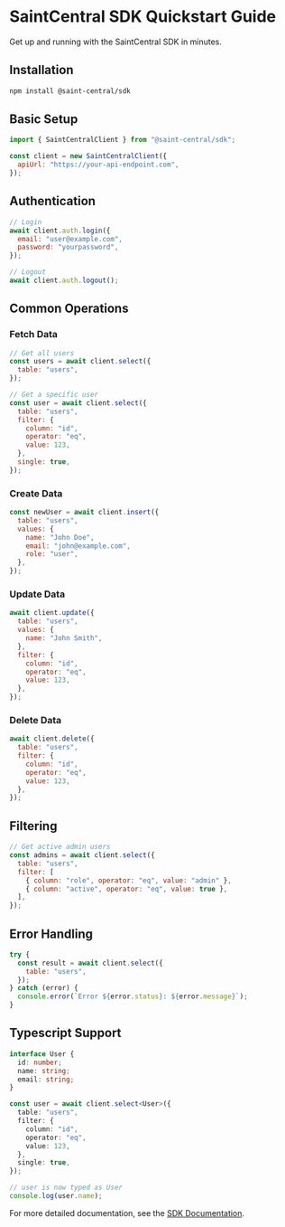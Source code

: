 # SaintCentral SDK Quickstart Guide

Get up and running with the SaintCentral SDK in minutes.

## Installation

```bash
npm install @saint-central/sdk
```

## Basic Setup

```javascript
import { SaintCentralClient } from "@saint-central/sdk";

const client = new SaintCentralClient({
  apiUrl: "https://your-api-endpoint.com",
});
```

## Authentication

```javascript
// Login
await client.auth.login({
  email: "user@example.com",
  password: "yourpassword",
});

// Logout
await client.auth.logout();
```

## Common Operations

### Fetch Data

```javascript
// Get all users
const users = await client.select({
  table: "users",
});

// Get a specific user
const user = await client.select({
  table: "users",
  filter: {
    column: "id",
    operator: "eq",
    value: 123,
  },
  single: true,
});
```

### Create Data

```javascript
const newUser = await client.insert({
  table: "users",
  values: {
    name: "John Doe",
    email: "john@example.com",
    role: "user",
  },
});
```

### Update Data

```javascript
await client.update({
  table: "users",
  values: {
    name: "John Smith",
  },
  filter: {
    column: "id",
    operator: "eq",
    value: 123,
  },
});
```

### Delete Data

```javascript
await client.delete({
  table: "users",
  filter: {
    column: "id",
    operator: "eq",
    value: 123,
  },
});
```

## Filtering

```javascript
// Get active admin users
const admins = await client.select({
  table: "users",
  filter: [
    { column: "role", operator: "eq", value: "admin" },
    { column: "active", operator: "eq", value: true },
  ],
});
```

## Error Handling

```javascript
try {
  const result = await client.select({
    table: "users",
  });
} catch (error) {
  console.error(`Error ${error.status}: ${error.message}`);
}
```

## Typescript Support

```typescript
interface User {
  id: number;
  name: string;
  email: string;
}

const user = await client.select<User>({
  table: "users",
  filter: {
    column: "id",
    operator: "eq",
    value: 123,
  },
  single: true,
});

// user is now typed as User
console.log(user.name);
```

For more detailed documentation, see the [SDK Documentation](./SDK.md).
